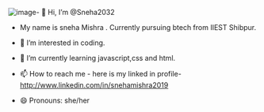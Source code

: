 ![image](https://github.com/Sneha2032/Sneha2032/assets/161987474/c7474ec5-2d2d-42c1-add8-fc6bc0ac091f)- 👋 Hi, I’m @Sneha2032
- My name is sneha Mishra . Currently pursuing btech from IIEST Shibpur.
- 👀 I’m interested in coding.
- 🌱 I’m currently learning javascript,css and html.

- 📫 How to reach me - here is my linked in profile- http://www.linkedin.com/in/snehamishra2019

- 😄 Pronouns: she/her
  

<!---
Sneha2032/Sneha2032 is a ✨ special ✨ repository because its `README.md` (this file) appears on your GitHub profile.
You can click the Preview link to take a look at your changes.
--->
